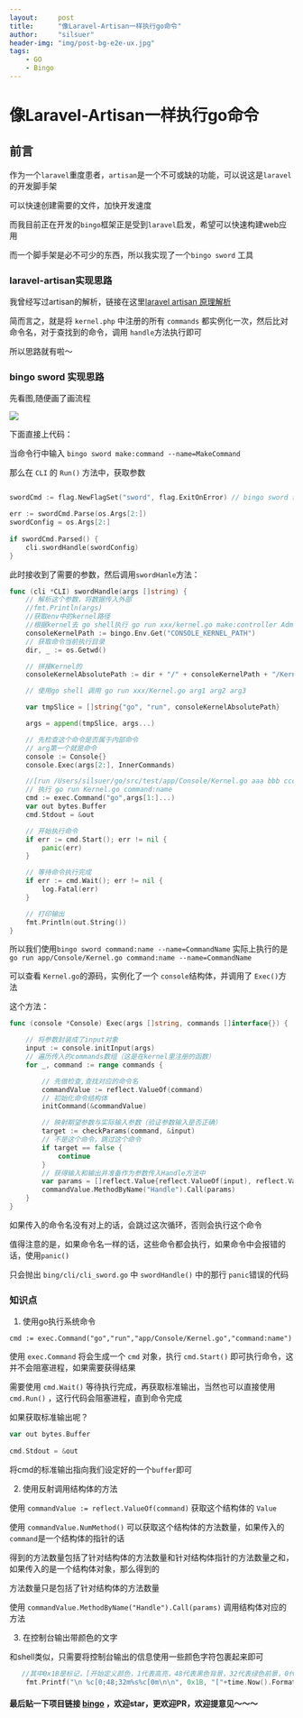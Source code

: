 ```yaml
---
layout:     post
title:      "像Laravel-Artisan一样执行go命令"
author:     "silsuer"
header-img: "img/post-bg-e2e-ux.jpg"
tags:
    - GO
    - Bingo
---
```


# 像Laravel-Artisan一样执行go命令

## 前言

作为一个`laravel`重度患者，`artisan`是一个不可或缺的功能，可以说这是`laravel`的开发脚手架

可以快速创建需要的文件，加快开发速度

而我目前正在开发的`bingo`框架正是受到`laravel`启发，希望可以快速构建web应用

而一个脚手架是必不可少的东西，所以我实现了一个`bingo sword` 工具


### laravel-artisan实现思路

我曾经写过artisan的解析，链接在这里[laravel artisan 原理解析](https://silsuer.github.io/2018/08/06/laravel-commands/)

简而言之，就是将 `kernel.php` 中注册的所有 `commands` 都实例化一次，然后比对 命令名，对于查找到的命令，调用 `handle`方法执行即可

所以思路就有啦～

### bingo sword 实现思路

先看图,随便画了画流程

![](http://qiniu-cdn.zhiguanapp.com/6af08b9bb9557c79bdadc7c80282dae3)

下面直接上代码：

当命令行中输入 `bingo sword make:command --name=MakeCommand`

那么在 `CLI` 的 `Run()` 方法中，获取参数

```go

swordCmd := flag.NewFlagSet("sword", flag.ExitOnError) // bingo sword 命令

err := swordCmd.Parse(os.Args[2:])
swordConfig = os.Args[2:]
		
if swordCmd.Parsed() {
	cli.swordHandle(swordConfig)
}
``` 

此时接收到了需要的参数，然后调用`swordHanle`方法：

```go
func (cli *CLI) swordHandle(args []string) {
	// 解析这个参数，将数据传入外部
	//fmt.Println(args)
	//获取env中的kernel路径
	//根据kernel去 go shell执行 go run xxx/kernel.go make:controller AdminController
	consoleKernelPath := bingo.Env.Get("CONSOLE_KERNEL_PATH")
	// 获取命令当前执行目录
	dir, _ := os.Getwd()

    // 拼接Kernel的
	consoleKernelAbsolutePath := dir + "/" + consoleKernelPath + "/Kernel.go"

	// 使用go shell 调用 go run xxx/Kernel.go arg1 arg2 arg3

	var tmpSlice = []string{"go", "run", consoleKernelAbsolutePath}

	args = append(tmpSlice, args...)

	// 先检查这个命令是否属于内部命令
	// arg第一个就是命令
	console := Console{}
	console.Exec(args[2:], InnerCommands)

	//[run /Users/silsuer/go/src/test/app/Console/Kernel.go aaa bbb ccc]
    // 执行 go run Kernel.go command:name
	cmd := exec.Command("go",args[1:]...)
	var out bytes.Buffer
	cmd.Stdout = &out

    // 开始执行命令
	if err := cmd.Start(); err != nil {
		panic(err)
	}

    // 等待命令执行完成
	if err := cmd.Wait(); err != nil {
		log.Fatal(err)
	}

    // 打印输出
	fmt.Println(out.String())
}
```

所以我们使用`bingo sword command:name --name=CommandName` 实际上执行的是
`go run app/Console/Kernel.go command:name --name=CommandName`

可以查看 `Kernel.go`的源码，实例化了一个 `console`结构体，并调用了 `Exec()`方法

这个方法：

```go
func (console *Console) Exec(args []string, commands []interface{}) {

    // 将参数封装成了input对象
	input := console.initInput(args)
	// 遍历传入的commands数组（这是在kernel里注册的函数）
	for _, command := range commands {

		// 先做检查,查找对应的命令名
		commandValue := reflect.ValueOf(command)
		// 初始化命令结构体
		initCommand(&commandValue)

		// 映射期望参数与实际输入参数（验证参数输入是否正确）
		target := checkParams(command, &input)
		// 不是这个命令，跳过这个命令
		if target == false {
			continue
		}
		// 获得输入和输出并准备作为参数传入Handle方法中
		var params = []reflect.Value{reflect.ValueOf(input), reflect.ValueOf(Output{})}
		commandValue.MethodByName("Handle").Call(params)
	}
}
```

如果传入的命令名没有对上的话，会跳过这次循环，否则会执行这个命令

值得注意的是，如果命令名一样的话，这些命令都会执行，如果命令中会报错的话，使用`panic()`

只会抛出 `bing/cli/cli_sword.go` 中 `swordHandle()` 中的那行 `panic`错误的代码


### 知识点

1. 使用go执行系统命令

  `cmd := exec.Command("go","run","app/Console/Kernel.go","command:name")`
  
  
  使用 `exec.Command` 将会生成一个 `cmd` 对象，执行 `cmd.Start()` 即可执行命令，这并不会阻塞进程，如果需要获得结果
  
  需要使用 `cmd.Wait()` 等待执行完成，再获取标准输出，当然也可以直接使用 `cmd.Run()` ，这行代码会阻塞进程，直到命令完成
  
  如果获取标准输出呢？
  
  ```go
var out bytes.Buffer
   
cmd.Stdout = &out
  ```
  
 将cmd的标准输出指向我们设定好的一个`buffer`即可
 
2. 使用反射调用结构体的方法

使用 `commandValue := reflect.ValueOf(command)` 获取这个结构体的 `Value`

使用 `commandValue.NumMethod()` 可以获取这个结构体的方法数量，如果传入的 `command`是一个结构体的指针的话

得到的方法数量包括了针对结构体的方法数量和针对结构体指针的方法数量之和，如果传入的是一个结构体对象，那么得到的

方法数量只是包括了针对结构体的方法数量

使用 `commandValue.MethodByName("Handle").Call(params)` 调用结构体对应的方法


3. 在控制台输出带颜色的文字

和shell类似，只需要将控制台输出的信息使用一些颜色字符包裹起来即可

```go
   //其中0x1B是标记，[开始定义颜色，1代表高亮，48代表黑色背景，32代表绿色前景，0代表恢复默认颜色。
	fmt.Printf("\n %c[0;48;32m%s%c[0m\n\n", 0x1B, "["+time.Now().Format("2006-01-02 15:04:05")+"]"+content, 0x1B)
```

#### 最后贴一下项目链接 [bingo](https://github.com/silsuer/bingo) ，欢迎star，更欢迎PR，欢迎提意见～～～


  
  
 
